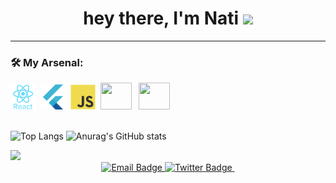 <h1 align="center">
  hey there, I'm Nati
  <img src="https://media.giphy.com/media/hvRJCLFzcasrR4ia7z/giphy.gif" width="30px"/>
</h1>




---

### :hammer_and_wrench: My Arsenal:

<div background-color="red">
 <img src="https://github.com/devicons/devicon/blob/master/icons/react/react-original-wordmark.svg" title="React" alt="React" width="40" height="40"/>&nbsp;
 <img src="https://github.com/devicons/devicon/blob/master/icons/flutter/flutter-original.svg" title="Flutter" alt="Flutter" width="40" height="40"/>&nbsp;
 <img src="https://github.com/devicons/devicon/blob/master/icons/javascript/javascript-original.svg" title="JavaScript" alt="JavaScript" width="40" height="40"/>&nbsp;
 <img src="https://cdn.jsdelivr.net/gh/devicons/devicon@latest/icons/rust/rust-original.svg" width="50" height="43" /> &nbsp;
 <img src="https://cdn.jsdelivr.net/gh/devicons/devicon@latest/icons/cplusplus/cplusplus-original.svg" width="50" height="43"/>&nbsp;
 </div>
 <br/>

![Top Langs](https://github-readme-stats.vercel.app/api/top-langs/?username=natifessh&layout=compact&theme=merko&card_width=600)
![Anurag's GitHub stats](https://github-readme-stats.vercel.app/api?username=natifessh&hide_rank=true&show_icons=true&theme=merko&card_width=600)


<img src="https://media.giphy.com/media/f99y5olcAXbQk/giphy.gif?cid=790b761173ucx1qa6p33pghsmnt8mp6tcg7zi4jxhzxzz5yp&ep=v1_gifs_search&rid=giphy.gif&ct=g">

<div id="badges" align="center">
  <a href="mailto:natnaeltesfaldet76@gmail.com" target="_blank">
    <img src="https://img.shields.io/badge/Email-D14836?style=for-the-badge&logo=gmail&logoColor=white" alt="Email Badge"/>
  </a>
  
  <a href="https://twitter.com/nati_fessh" target="_blank">
    <img src="https://img.shields.io/badge/Twitter-blue?style=for-the-badge&logo=twitter&logoColor=white" alt="Twitter Badge"/>
  </a>
   <img src="https://komarev.com/ghpvc/?username=natifessh&style=flat-square&color=blue" alt=""/>

 
          
</div>


 

  




